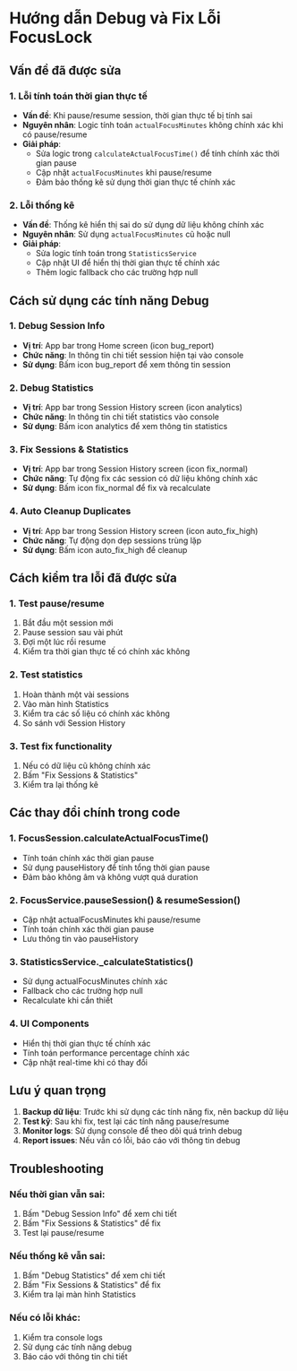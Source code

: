 # Hướng dẫn Debug và Fix Lỗi FocusLock

## Vấn đề đã được sửa

### 1. Lỗi tính toán thời gian thực tế
- **Vấn đề**: Khi pause/resume session, thời gian thực tế bị tính sai
- **Nguyên nhân**: Logic tính toán `actualFocusMinutes` không chính xác khi có pause/resume
- **Giải pháp**: 
  - Sửa logic trong `calculateActualFocusTime()` để tính chính xác thời gian pause
  - Cập nhật `actualFocusMinutes` khi pause/resume
  - Đảm bảo thống kê sử dụng thời gian thực tế chính xác

### 2. Lỗi thống kê
- **Vấn đề**: Thống kê hiển thị sai do sử dụng dữ liệu không chính xác
- **Nguyên nhân**: Sử dụng `actualFocusMinutes` cũ hoặc null
- **Giải pháp**:
  - Sửa logic tính toán trong `StatisticsService`
  - Cập nhật UI để hiển thị thời gian thực tế chính xác
  - Thêm logic fallback cho các trường hợp null

## Cách sử dụng các tính năng Debug

### 1. Debug Session Info
- **Vị trí**: App bar trong Home screen (icon bug_report)
- **Chức năng**: In thông tin chi tiết session hiện tại vào console
- **Sử dụng**: Bấm icon bug_report để xem thông tin session

### 2. Debug Statistics
- **Vị trí**: App bar trong Session History screen (icon analytics)
- **Chức năng**: In thông tin chi tiết statistics vào console
- **Sử dụng**: Bấm icon analytics để xem thông tin statistics

### 3. Fix Sessions & Statistics
- **Vị trí**: App bar trong Session History screen (icon fix_normal)
- **Chức năng**: Tự động fix các session có dữ liệu không chính xác
- **Sử dụng**: Bấm icon fix_normal để fix và recalculate

### 4. Auto Cleanup Duplicates
- **Vị trí**: App bar trong Session History screen (icon auto_fix_high)
- **Chức năng**: Tự động dọn dẹp sessions trùng lặp
- **Sử dụng**: Bấm icon auto_fix_high để cleanup

## Cách kiểm tra lỗi đã được sửa

### 1. Test pause/resume
1. Bắt đầu một session mới
2. Pause session sau vài phút
3. Đợi một lúc rồi resume
4. Kiểm tra thời gian thực tế có chính xác không

### 2. Test statistics
1. Hoàn thành một vài sessions
2. Vào màn hình Statistics
3. Kiểm tra các số liệu có chính xác không
4. So sánh với Session History

### 3. Test fix functionality
1. Nếu có dữ liệu cũ không chính xác
2. Bấm "Fix Sessions & Statistics"
3. Kiểm tra lại thống kê

## Các thay đổi chính trong code

### 1. FocusSession.calculateActualFocusTime()
- Tính toán chính xác thời gian pause
- Sử dụng pauseHistory để tính tổng thời gian pause
- Đảm bảo không âm và không vượt quá duration

### 2. FocusService.pauseSession() & resumeSession()
- Cập nhật actualFocusMinutes khi pause/resume
- Tính toán chính xác thời gian pause
- Lưu thông tin vào pauseHistory

### 3. StatisticsService._calculateStatistics()
- Sử dụng actualFocusMinutes chính xác
- Fallback cho các trường hợp null
- Recalculate khi cần thiết

### 4. UI Components
- Hiển thị thời gian thực tế chính xác
- Tính toán performance percentage chính xác
- Cập nhật real-time khi có thay đổi

## Lưu ý quan trọng

1. **Backup dữ liệu**: Trước khi sử dụng các tính năng fix, nên backup dữ liệu
2. **Test kỹ**: Sau khi fix, test lại các tính năng pause/resume
3. **Monitor logs**: Sử dụng console để theo dõi quá trình debug
4. **Report issues**: Nếu vẫn có lỗi, báo cáo với thông tin debug

## Troubleshooting

### Nếu thời gian vẫn sai:
1. Bấm "Debug Session Info" để xem chi tiết
2. Bấm "Fix Sessions & Statistics" để fix
3. Test lại pause/resume

### Nếu thống kê vẫn sai:
1. Bấm "Debug Statistics" để xem chi tiết
2. Bấm "Fix Sessions & Statistics" để fix
3. Kiểm tra lại màn hình Statistics

### Nếu có lỗi khác:
1. Kiểm tra console logs
2. Sử dụng các tính năng debug
3. Báo cáo với thông tin chi tiết 